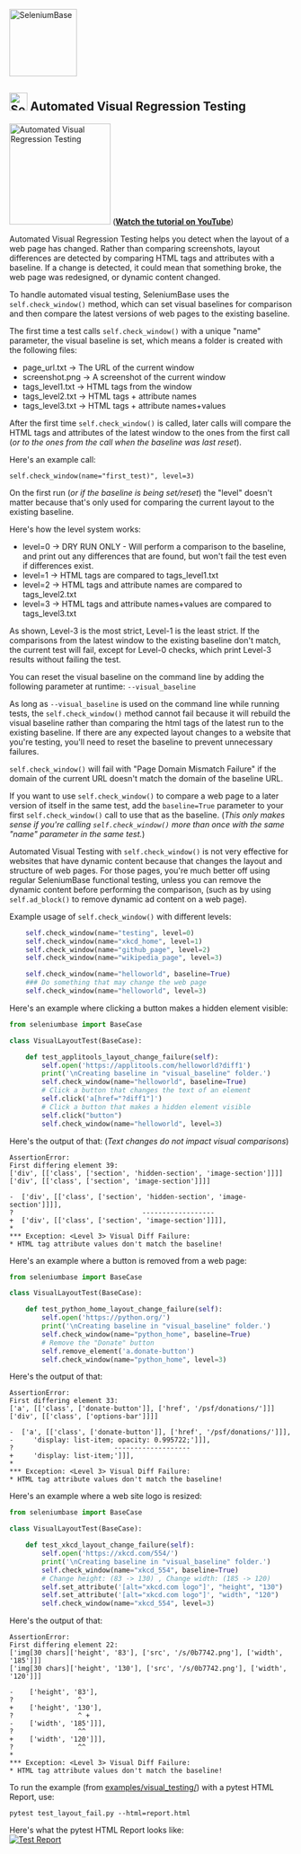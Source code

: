 [<img src="https://cdn2.hubspot.net/hubfs/100006/images/sb_logo_f6.png" title="SeleniumBase" align="center" height="120">](https://github.com/seleniumbase/SeleniumBase/blob/master/README.md)

## <img src="https://cdn2.hubspot.net/hubfs/100006/images/super_square_logo_3a.png" title="SeleniumBase" height="32"> Automated Visual Regression Testing

[<img src="https://img.youtube.com/vi/erwkoiDeNzA/0.jpg" title="Automated Visual Regression Testing" height="180">](https://www.youtube.com/watch?v=erwkoiDeNzA)
(**[Watch the tutorial on YouTube](https://www.youtube.com/watch?v=erwkoiDeNzA)**)

Automated Visual Regression Testing helps you detect when the layout of a web page has changed. Rather than comparing screenshots, layout differences are detected by comparing HTML tags and attributes with a baseline. If a change is detected, it could mean that something broke, the web page was redesigned, or dynamic content changed.

To handle automated visual testing, SeleniumBase uses the ``self.check_window()`` method, which can set visual baselines for comparison and then compare the latest versions of web pages to the existing baseline.

The first time a test calls ``self.check_window()`` with a unique "name" parameter, the visual baseline is set, which means a folder is created with the following files:
* page_url.txt  ->  The URL of the current window
* screenshot.png  -> A screenshot of the current window
* tags_level1.txt  ->  HTML tags from the window
* tags_level2.txt  ->  HTML tags + attribute names
* tags_level3.txt  ->  HTML tags + attribute names+values

After the first time ``self.check_window()`` is called, later calls will compare the HTML tags and attributes of the latest window to the ones from the first call (<i>or to the ones from the call when the baseline was last reset</i>).

Here's an example call:
```
self.check_window(name="first_test)", level=3)
```
On the first run (<i>or if the baseline is being set/reset</i>) the "level" doesn't matter because that's only used for comparing the current layout to the existing baseline.

Here's how the level system works:
* level=0 ->
    DRY RUN ONLY - Will perform a comparison to the baseline, and print out any differences that are found, but won't fail the test even if differences exist.
* level=1 ->
    HTML tags are compared to tags_level1.txt
* level=2 ->
    HTML tags and attribute names are compared to tags_level2.txt
* level=3 ->
    HTML tags and attribute names+values are compared to tags_level3.txt

As shown, Level-3 is the most strict, Level-1 is the least strict. If the comparisons from the latest window to the existing baseline don't match, the current test will fail, except for Level-0 checks, which print Level-3 results without failing the test.

You can reset the visual baseline on the command line by adding the following parameter at runtime:
``--visual_baseline``

As long as ``--visual_baseline`` is used on the command line while running tests, the ``self.check_window()`` method cannot fail because it will rebuild the visual baseline rather than comparing the html tags of the latest run to the existing baseline. If there are any expected layout changes to a website that you're testing, you'll need to reset the baseline to prevent unnecessary failures.

``self.check_window()`` will fail with "Page Domain Mismatch Failure" if the domain of the current URL doesn't match the domain of the baseline URL.

If you want to use ``self.check_window()`` to compare a web page to a later version of itself in the same test, add the ``baseline=True`` parameter to your first ``self.check_window()`` call to use that as the baseline. (<i>This only makes sense if you're calling ``self.check_window()`` more than once with the same "name" parameter in the same test.</i>)

Automated Visual Testing with ``self.check_window()`` is not very effective for websites that have dynamic content because that changes the layout and structure of web pages. For those pages, you're much better off using regular SeleniumBase functional testing, unless you can remove the dynamic content before performing the comparison, (such as by using ``self.ad_block()`` to remove dynamic ad content on a web page).

Example usage of ``self.check_window()`` with different levels:
```python
    self.check_window(name="testing", level=0)
    self.check_window(name="xkcd_home", level=1)
    self.check_window(name="github_page", level=2)
    self.check_window(name="wikipedia_page", level=3)

    self.check_window(name="helloworld", baseline=True)
    ### Do something that may change the web page
    self.check_window(name="helloworld", level=3)
```

Here's an example where clicking a button makes a hidden element visible:
```python
from seleniumbase import BaseCase

class VisualLayoutTest(BaseCase):

    def test_applitools_layout_change_failure(self):
        self.open('https://applitools.com/helloworld?diff1')
        print('\nCreating baseline in "visual_baseline" folder.')
        self.check_window(name="helloworld", baseline=True)
        # Click a button that changes the text of an element
        self.click('a[href="?diff1"]')
        # Click a button that makes a hidden element visible
        self.click("button")
        self.check_window(name="helloworld", level=3)
```
Here's the output of that: (<i>Text changes do not impact visual comparisons</i>)
```
AssertionError:
First differing element 39:
['div', [['class', ['section', 'hidden-section', 'image-section']]]]
['div', [['class', ['section', 'image-section']]]]

-  ['div', [['class', ['section', 'hidden-section', 'image-section']]]],
?                                ------------------
+  ['div', [['class', ['section', 'image-section']]]],
*
*** Exception: <Level 3> Visual Diff Failure:
* HTML tag attribute values don't match the baseline!
```

Here's an example where a button is removed from a web page:
```python
from seleniumbase import BaseCase

class VisualLayoutTest(BaseCase):

    def test_python_home_layout_change_failure(self):
        self.open('https://python.org/')
        print('\nCreating baseline in "visual_baseline" folder.')
        self.check_window(name="python_home", baseline=True)
        # Remove the "Donate" button
        self.remove_element('a.donate-button')
        self.check_window(name="python_home", level=3)
```
Here's the output of that:
```
AssertionError:
First differing element 33:
['a', [['class', ['donate-button']], ['href', '/psf/donations/']]]
['div', [['class', ['options-bar']]]]

-  ['a', [['class', ['donate-button']], ['href', '/psf/donations/']]],
-     'display: list-item; opacity: 0.995722;']]],
?                         -------------------
+     'display: list-item;']]],
*
*** Exception: <Level 3> Visual Diff Failure:
* HTML tag attribute values don't match the baseline!

```

Here's an example where a web site logo is resized:
```python
from seleniumbase import BaseCase

class VisualLayoutTest(BaseCase):

    def test_xkcd_layout_change_failure(self):
        self.open('https://xkcd.com/554/')
        print('\nCreating baseline in "visual_baseline" folder.')
        self.check_window(name="xkcd_554", baseline=True)
        # Change height: (83 -> 130) , Change width: (185 -> 120)
        self.set_attribute('[alt="xkcd.com logo"]', "height", "130")
        self.set_attribute('[alt="xkcd.com logo"]', "width", "120")
        self.check_window(name="xkcd_554", level=3)
```
Here's the output of that:
```
AssertionError:
First differing element 22:
['img[30 chars]['height', '83'], ['src', '/s/0b7742.png'], ['width', '185']]]
['img[30 chars]['height', '130'], ['src', '/s/0b7742.png'], ['width', '120']]]

-    ['height', '83'],
?                ^
+    ['height', '130'],
?                ^ +
-    ['width', '185']]],
?                ^^
+    ['width', '120']]],
?                ^^
*
*** Exception: <Level 3> Visual Diff Failure:
* HTML tag attribute values don't match the baseline!
```

To run the example (from [examples/visual_testing/](https://github.com/seleniumbase/SeleniumBase/blob/master/examples/visual_testing/)) with a pytest HTML Report, use:
```
pytest test_layout_fail.py --html=report.html
```
Here's what the pytest HTML Report looks like:<br />
[<img src="https://cdn2.hubspot.net/hubfs/100006/visual_testing_report_2.png" title="Test Report">](https://cdn2.hubspot.net/hubfs/100006/visual_testing_report_2.png)
